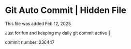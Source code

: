 # Git Auto Commit | Hidden File

This file was added Feb 12, 2025

Just for fun and keeping my daily git commit active 🤪

commit number: 236447

